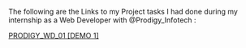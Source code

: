 The following are the Links to my Project tasks I had done during my internship as a Web Developer with @Prodigy_Infotech :

[PRODIGY_WD_01 [DEMO 1]](https://ar-ha834.github.io/PRODIGY_INTERNSHIP/PRODIGY_WD_01)
